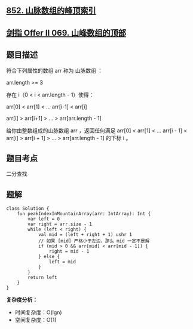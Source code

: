 ## [852. 山脉数组的峰顶索引](https://leetcode.cn/problems/peak-index-in-a-mountain-array/)
## [剑指 Offer II 069. 山峰数组的顶部](https://leetcode.cn/problems/B1IidL/)

## 题目描述

符合下列属性的数组 arr 称为 山脉数组 ：

arr.length >= 3

存在 i（0 < i < arr.length - 1）使得：

arr[0] < arr[1] < ... arr[i-1] < arr[i] 

arr[i] > arr[i+1] > ... > arr[arr.length - 1]

给你由整数组成的山脉数组 arr ，返回任何满足 arr[0] < arr[1] < ... arr[i - 1] < arr[i] > arr[i + 1] > ... > arr[arr.length - 1] 的下标 i 。

## 题目考点

二分查找

## 题解
 
```
class Solution {
    fun peakIndexInMountainArray(arr: IntArray): Int {
        var left = 0
        var right = arr.size - 1
        while (left < right) {
            val mid = (left + right + 1) ushr 1
            // 如果 [mid] 严格小于左边，那么 mid 一定不是解
            if (mid > 0 && arr[mid] < arr[mid - 1]) {
                right = mid - 1
            } else {
                left = mid
            }
        }
        return left
    }
}
```

**复杂度分析：**

- 时间复杂度：O(lgn)
- 空间复杂度：O(1) 
